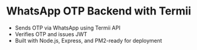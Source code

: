 # WhatsApp OTP Backend with Termii

- Sends OTP via WhatsApp using Termii API
- Verifies OTP and issues JWT
- Built with Node.js, Express, and PM2-ready for deployment
